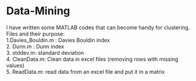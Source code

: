 # Data-Mining
I have written some MATLAB codes that can become handy for clustering.
<br>
Files and their purpose:<br>
1.Davies_Bouldin.m : Davies Bouldin index <br>
2. Dunn.m : Dunn index<br>
3. stddev.m: standard deviation<br>
4. CleanData.m: Clean data in excel files (removing rows with missing values)<br>
5. ReadData.m: read data from an excel file and put it in a matrix<br>
